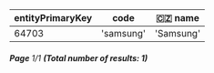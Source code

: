 | entityPrimaryKey | code      | 🇨🇿 name |
| ---------------- | --------- | --------- |
| 64703            | 'samsung' | 'Samsung' |

###### **Page** 1/1 **(Total number of results: 1)**